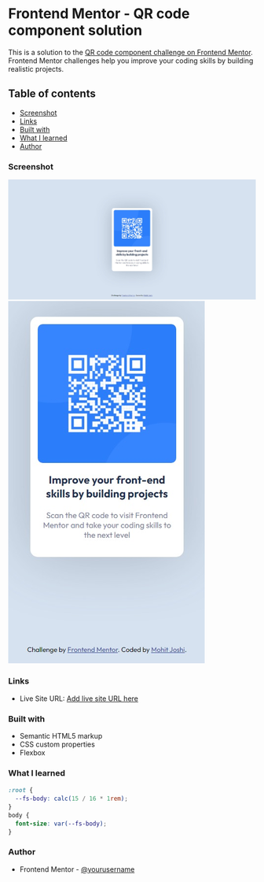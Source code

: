 # Frontend Mentor - QR code component solution

This is a solution to the [QR code component challenge on Frontend Mentor](https://www.frontendmentor.io/challenges/qr-code-component-iux_sIO_H). Frontend Mentor challenges help you improve your coding skills by building realistic projects.

## Table of contents

- [Screenshot](#screenshot)
- [Links](#links)
- [Built with](#built-with)
- [What I learned](#what-i-learned)
- [Author](#author)

### Screenshot

![](./screenshot1.jpeg)
![](./screenshot2.jpeg)

### Links

- Live Site URL: [Add live site URL here](https://your-live-site-url.com)

### Built with

- Semantic HTML5 markup
- CSS custom properties
- Flexbox

### What I learned

```css
:root {
  --fs-body: calc(15 / 16 * 1rem);
}
body {
  font-size: var(--fs-body);
}
```

### Author

- Frontend Mentor - [@yourusername](https://www.frontendmentor.io/profile/withmohitjoshi)
